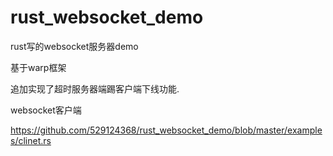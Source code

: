 # rust_websocket_demo
rust写的websocket服务器demo

基于warp框架

追加实现了超时服务器端踢客户端下线功能.


websocket客户端

 https://github.com/529124368/rust_websocket_demo/blob/master/examples/clinet.rs

